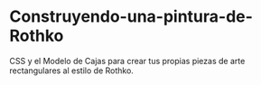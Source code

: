 # Construyendo-una-pintura-de-Rothko
 CSS y el Modelo de Cajas para crear tus propias piezas de arte rectangulares al estilo de Rothko.
